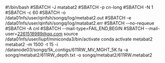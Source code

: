 
#!/bin/bash
#SBATCH -J matabat2
#SBATCH -p cn-long
#SBATCH -N 1
#SBATCH -c 60
#SBATCH -o /data01nfs/user/qinfsh/songq/log/metabat2.out
#SBATCH -e /data01nfs/user/qinfsh/songq/log/matabat2.err
#SBATCH --no-requeue
#SBATCH -A cnl
#SBATCH --mail-type=FAIL,END,BEGIN
#SBATCH --mail-user=2261518989@qq.com
source /data01nfs/user/liupf/miniconda3/bin/activate
conda activate metabat2
metabat2 -m 1500 -t 15 -i /datanode03/songq/5k_contigs/611RW_MV_MGHT_5K.fa -a songq/metabat2/611RW_depth.txt -o songq/metabat2/611RW.metabat2 

